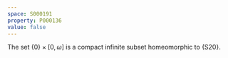 ```yaml
---
space: S000191
property: P000136
value: false
---
```


The set $\{0\} \times [0,\omega]$ is a compact infinite subset homeomorphic to {S20}.
